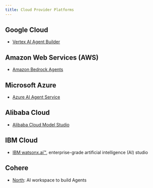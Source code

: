 ```yaml
---
title: Cloud Provider Platforms
---
```



## Google Cloud

- [Vertex AI Agent Builder](https://cloud.google.com/products/agent-builder)

## Amazon Web Services (AWS)

- [Amazon Bedrock Agents](https://aws.amazon.com/bedrock/agents/)

## Microsoft Azure

- [Azure AI Agent Service](https://techcommunity.microsoft.com/blog/azure-ai-services-blog/introducing-azure-ai-agent-service/4298357)


## Alibaba Cloud

- [Alibaba Cloud Model Studio](https://www.alibabacloud.com/en/product/modelstudio)

## IBM Cloud

- [IBM watsonx.ai™](https://www.ibm.com/products/watsonx-ai/ai-agent-development), enterprise-grade artificial intelligence (AI) studio

## Cohere

- [North](https://cohere.com/blog/north-eap): AI workspace to build Agents